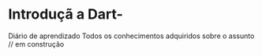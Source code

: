 # Introduçã a Dart-
Diário de aprendizado
Todos os conhecimentos adquiridos sobre o assunto
// em construção 

